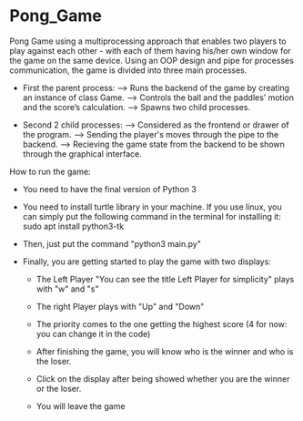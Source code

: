 # Pong_Game
Pong Game using a multiprocessing approach that enables two players to play against each other - with each of them having his/her own window for the game on the same device.
Using an OOP design and pipe for processes communication, the game is divided into three main processes.

- First the parent process:
--> Runs the backend of the game by creating an instance of class Game. 
--> Controls the ball and the paddles’ motion and the score’s calculation.
--> Spawns two child processes.

- Second 2 child processes:
--> Considered as the frontend or drawer of the program.
--> Sending the player's moves through the pipe to the backend.
--> Recieving the game state from the backend to be shown through the graphical interface.

How to run the game:
- You need to have the final version of Python 3

- You need to install turtle library in your machine. If you use linux, you can simply put 
  the following command in the terminal for installing it: sudo apt install python3-tk

- Then, just put the command "python3 main.py"

- Finally, you are getting started to play the game with two displays:

    - The Left Player "You can see the title Left Player for simplicity" plays with "w" and "s"
    - The right Player plays with "Up" and "Down"

    - The priority comes to the one getting the highest score (4 for now: you can change it in the code)
    - After finishing the game, you will know who is the winner and who is the loser.
    - Click on the display after being showed whether you are the winner or the loser.
    - You will leave the game 
